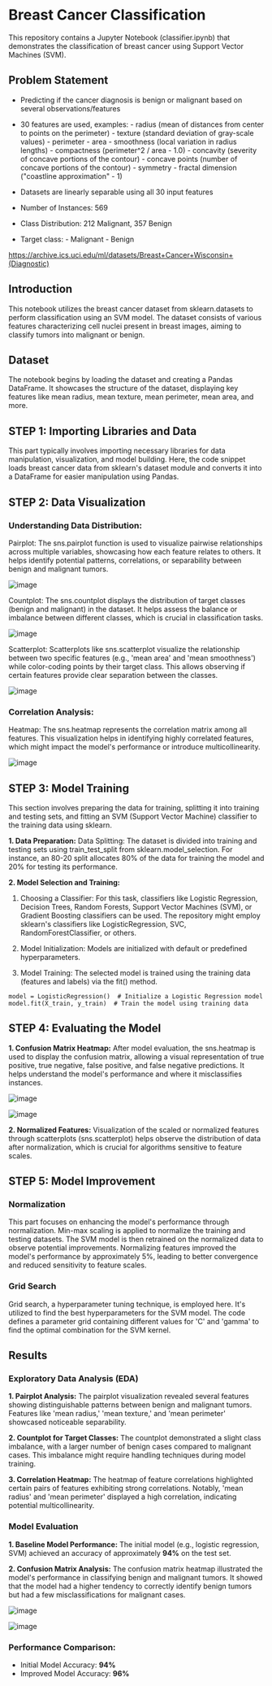 # Breast Cancer Classification

This repository contains a Jupyter Notebook (classifier.ipynb) that demonstrates the classification of breast cancer using Support Vector Machines (SVM).

## Problem Statement
- Predicting if the cancer diagnosis is benign or malignant based on several observations/features 
- 30 features are used, examples:
        - radius (mean of distances from center to points on the perimeter)
        - texture (standard deviation of gray-scale values)
        - perimeter
        - area
        - smoothness (local variation in radius lengths)
        - compactness (perimeter^2 / area - 1.0)
        - concavity (severity of concave portions of the contour)
        - concave points (number of concave portions of the contour)
        - symmetry 
        - fractal dimension ("coastline approximation" - 1)

- Datasets are linearly separable using all 30 input features
- Number of Instances: 569
- Class Distribution: 212 Malignant, 357 Benign
- Target class:
         - Malignant
         - Benign


https://archive.ics.uci.edu/ml/datasets/Breast+Cancer+Wisconsin+(Diagnostic)

## Introduction
This notebook utilizes the breast cancer dataset from sklearn.datasets to perform classification using an SVM model. The dataset consists of various features characterizing cell nuclei present in breast images, aiming to classify tumors into malignant or benign.

## Dataset
The notebook begins by loading the dataset and creating a Pandas DataFrame. It showcases the structure of the dataset, displaying key features like mean radius, mean texture, mean perimeter, mean area, and more.

## STEP 1: Importing Libraries and Data
This part typically involves importing necessary libraries for data manipulation, visualization, and model building. Here, the code snippet loads breast cancer data from sklearn's dataset module and converts it into a DataFrame for easier manipulation using Pandas.

## STEP 2: Data Visualization
### Understanding Data Distribution:
Pairplot: The sns.pairplot function is used to visualize pairwise relationships across multiple variables, showcasing how each feature relates to others. It helps identify potential patterns, correlations, or separability between benign and malignant tumors.

![image](https://github.com/Devansh-Gupta-Official/breast-cancer-classification/assets/100591612/e2279ff6-c325-4d87-ac7a-915b09098122)


Countplot: The sns.countplot displays the distribution of target classes (benign and malignant) in the dataset. It helps assess the balance or imbalance between different classes, which is crucial in classification tasks.

![image](https://github.com/Devansh-Gupta-Official/breast-cancer-classification/assets/100591612/eabdc894-46c7-40e1-b9da-cf1bad402f94)


Scatterplot: Scatterplots like sns.scatterplot visualize the relationship between two specific features (e.g., 'mean area' and 'mean smoothness') while color-coding points by their target class. This allows observing if certain features provide clear separation between the classes.

![image](https://github.com/Devansh-Gupta-Official/breast-cancer-classification/assets/100591612/92195ffd-2454-42bd-94c7-247dcbbea3a4)


### Correlation Analysis:
Heatmap: The sns.heatmap represents the correlation matrix among all features. This visualization helps in identifying highly correlated features, which might impact the model's performance or introduce multicollinearity.

![image](https://github.com/Devansh-Gupta-Official/breast-cancer-classification/assets/100591612/13cac5c6-9286-483a-a644-dd3b617ce081)


## STEP 3: Model Training
This section involves preparing the data for training, splitting it into training and testing sets, and fitting an SVM (Support Vector Machine) classifier to the training data using sklearn.

**1. Data Preparation:**
Data Splitting: The dataset is divided into training and testing sets using train_test_split from sklearn.model_selection. For instance, an 80-20 split allocates 80% of the data for training the model and 20% for testing its performance.

**2. Model Selection and Training:**
1. Choosing a Classifier: For this task, classifiers like Logistic Regression, Decision Trees, Random Forests, Support Vector Machines (SVM), or Gradient Boosting classifiers can be used. The repository might employ sklearn's classifiers like LogisticRegression, SVC, RandomForestClassifier, or others.

2. Model Initialization: Models are initialized with default or predefined hyperparameters.

3. Model Training: The selected model is trained using the training data (features and labels) via the fit() method.
```
model = LogisticRegression()  # Initialize a Logistic Regression model
model.fit(X_train, y_train)  # Train the model using training data
```

## STEP 4: Evaluating the Model
**1. Confusion Matrix Heatmap:** After model evaluation, the sns.heatmap is used to display the confusion matrix, allowing a visual representation of true positive, true negative, false positive, and false negative predictions. It helps understand the model's performance and where it misclassifies instances.

![image](https://github.com/Devansh-Gupta-Official/breast-cancer-classification/assets/100591612/02284e15-ddaf-4a6f-8c47-535bfeb2e244)

![image](https://github.com/Devansh-Gupta-Official/breast-cancer-classification/assets/100591612/f6857a3c-e09f-4993-91f0-fc71b1ac5231)



**2. Normalized Features:** Visualization of the scaled or normalized features through scatterplots (sns.scatterplot) helps observe the distribution of data after normalization, which is crucial for algorithms sensitive to feature scales.

## STEP 5: Model Improvement
### Normalization
This part focuses on enhancing the model's performance through normalization. Min-max scaling is applied to normalize the training and testing datasets. The SVM model is then retrained on the normalized data to observe potential improvements. Normalizing features improved the model's performance by approximately 5%, leading to better convergence and reduced sensitivity to feature scales.

### Grid Search
Grid search, a hyperparameter tuning technique, is employed here. It's utilized to find the best hyperparameters for the SVM model. The code defines a parameter grid containing different values for 'C' and 'gamma' to find the optimal combination for the SVM kernel.

## Results
### Exploratory Data Analysis (EDA)
**1. Pairplot Analysis:** The pairplot visualization revealed several features showing distinguishable patterns between benign and malignant tumors. Features like 'mean radius,' 'mean texture,' and 'mean perimeter' showcased noticeable separability.

**2. Countplot for Target Classes:** The countplot demonstrated a slight class imbalance, with a larger number of benign cases compared to malignant cases. This imbalance might require handling techniques during model training.

**3. Correlation Heatmap:** The heatmap of feature correlations highlighted certain pairs of features exhibiting strong correlations. Notably, 'mean radius' and 'mean perimeter' displayed a high correlation, indicating potential multicollinearity.


### Model Evaluation
**1. Baseline Model Performance:** The initial model (e.g., logistic regression, SVM) achieved an accuracy of approximately **94%** on the test set.

**2. Confusion Matrix Analysis:** The confusion matrix heatmap illustrated the model's performance in classifying benign and malignant tumors. It showed that the model had a higher tendency to correctly identify benign tumors but had a few misclassifications for malignant cases.

![image](https://github.com/Devansh-Gupta-Official/breast-cancer-classification/assets/100591612/d84957ca-5f93-4925-ad1e-8078f8253bdd)

![image](https://github.com/Devansh-Gupta-Official/breast-cancer-classification/assets/100591612/50ea1c79-a4b1-4326-add9-b9d5affd00d2)



### Performance Comparison:
- Initial Model Accuracy: **94%**
- Improved Model Accuracy: **96%**
